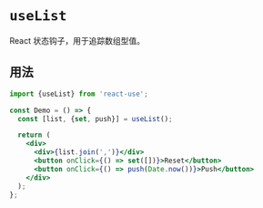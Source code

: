 # `useList`

React 状态钩子，用于追踪数组型值。


## 用法

```jsx
import {useList} from 'react-use';

const Demo = () => {
  const [list, {set, push}] = useList();

  return (
    <div>
      <div>{list.join(',')}</div>
      <button onClick={() => set([])}>Reset</button>
      <button onClick={() => push(Date.now())}>Push</button>
    </div>
  );
};
```
